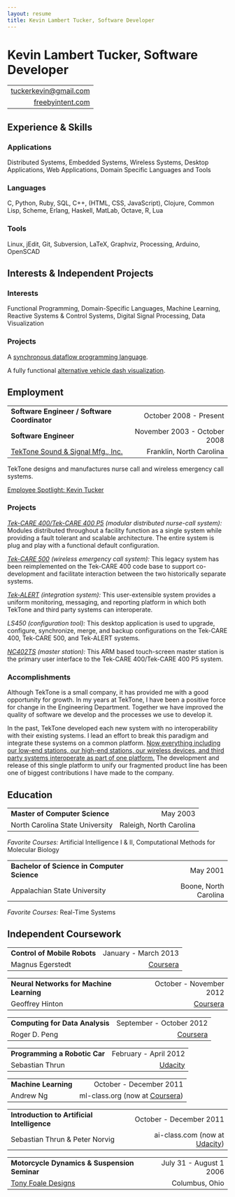 ```yaml
---
layout: resume
title: Kevin Lambert Tucker, Software Developer
---
```


# Kevin Lambert Tucker, Software Developer

|                                                                 |
|----------------------------------------------------------------:|
| [tuckerkevin@gmail.com <i class="fa fa-envelope-o"></i>][gmail] |
| [freebyintent.com <i class="fa fa-globe"></i>][freebyintent]    |

## <i class="fa fa-check-square-o"></i> Experience & Skills

### Applications
Distributed Systems, Embedded Systems, Wireless Systems, Desktop Applications, Web Applications, Domain Specific Languages and Tools

### Languages
C, Python, Ruby, SQL, C++, (HTML, CSS, JavaScript), Clojure, Common Lisp, Scheme, Erlang, Haskell, MatLab, Octave, R, Lua

### Tools
Linux, jEdit, Git, Subversion, LaTeX, Graphviz, Processing, Arduino, OpenSCAD

## <i class="fa fa-heart"></i> Interests & Independent Projects

### Interests
Functional Programming, Domain-Specific Languages, Machine Learning, Reactive Systems & Control Systems, Digital Signal Processing, Data Visualization

### Projects

A [synchronous dataflow programming language][dataflow].

A fully functional [alternative vehicle dash visualization][dash].

## <i class="fa fa-briefcase"></i> Employment

|                                              |                              |
|----------------------------------------------|-----------------------------:|
| **Software Engineer / Software Coordinator** | October 2008 - Present       |
| **Software Engineer**                        | November 2003 - October 2008 |
| [TekTone Sound & Signal Mfg., Inc.][tektone] | Franklin, North Carolina     |

TekTone designs and manufactures nurse call and wireless emergency call systems.

[Employee Spotlight: Kevin Tucker][spotlight]

### Projects
[*Tek-CARE 400/Tek-CARE 400 P5*][tekcare400] *(modular distributed nurse-call system):* Modules distributed throughout a facility function as a single system while providing a fault tolerant and scalable architecture. The entire system is plug and play with a functional default configuration.

[*Tek-CARE 500*][tekcare500] *(wireless emergency call system):* This legacy system has been reimplemented on the Tek-CARE 400 code base to support co-development and facilitate interaction between the two historically separate systems.

[*Tek-ALERT*][tekalert] *(integration system):* This user-extensible system provides a uniform monitoring, messaging, and reporting platform in which both TekTone and third party systems can interoperate.

*LS450* *(configuration tool):* This desktop application is used to upgrade, configure, synchronize, merge, and backup configurations on the Tek-CARE 400, Tek-CARE 500, and Tek-ALERT systems.

[*NC402TS*][nc402ts] *(master station):* This ARM based touch-screen master station is the primary user interface to the Tek-CARE 400/Tek-CARE 400 P5 system.

### Accomplishments

Although TekTone is a small company, it has provided me with a good opportunity for growth. In my years at TekTone, I have been a positive force for change in the Engineering Department. Together we have improved the quality of software we develop and the processes we use to develop it.

In the past, TekTone developed each new system with no interoperability with their existing systems. I lead an effort to break this paradigm and integrate these systems on a common platform. [Now everything including our low-end stations, our high-end stations, our wireless devices, and third party systems interoperate as part of one platform.][tekcare] The development and release of this single platform to unify our fragmented product line has been one of biggest contributions I have made to the company.

## <i class="fa fa-certificate"></i> Education

|                                             |                         |
|---------------------------------------------|------------------------:|
| **Master of Computer Science**              | May 2003                |
| North Carolina State University             | Raleigh, North Carolina |

*Favorite Courses:* Artificial Intelligence I & II, Computational Methods for Molecular Biology

|                                             |                         |
|---------------------------------------------|------------------------:|
| **Bachelor of Science in Computer Science** | May 2001                |
| Appalachian State University                | Boone, North Carolina   |

*Favorite Courses:* Real-Time Systems

## <i class="fa fa-book"></i> Independent Coursework

|                                              |                                            |
|----------------------------------------------|-------------------------------------------:|
| **Control of Mobile Robots**                 | January - March 2013                       |
| Magnus Egerstedt                             | [Coursera][coursera]                       |

|                                              |                                            |
|----------------------------------------------|-------------------------------------------:|
| **Neural Networks for Machine Learning**     | October - November 2012                    |
| Geoffrey Hinton                              | [Coursera][coursera]                       |

|                                              |                                            |
|----------------------------------------------|-------------------------------------------:|
| **Computing for Data Analysis**              | September - October 2012                   |
| Roger D. Peng                                | [Coursera][coursera]                       |

|                                              |                                            |
|----------------------------------------------|-------------------------------------------:|
| **Programming a Robotic Car**                | February - April 2012                      |
| Sebastian Thrun                              | [Udacity][udacity]                         |

|                                              |                                            |
|----------------------------------------------|-------------------------------------------:|
| **Machine Learning**                         | October - December 2011                    |
| Andrew Ng                                    | ml-class.org (now at [Coursera][coursera]) |

|                                              |                                            |
|----------------------------------------------|-------------------------------------------:|
| **Introduction to Artificial Intelligence**  | October - December 2011                    |
| Sebastian Thrun & Peter Norvig               | ai-class.com (now at [Udacity][udacity])   |

|                                              |                                            |
|----------------------------------------------|-------------------------------------------:|
| **Motorcycle Dynamics & Suspension Seminar** | July 31 - August 1 2006                    |
| [Tony Foale Designs][tonyfoale]              | Columbus, Ohio                             |


[gmail]:        mailto://tuckerkevin@gmail.com

[freebyintent]: http://freebyintent.com
[dataflow]:     /posts/dataflow
[dash]:         /posts/dash

[tektone]:      http://www.tektone.com
[spotlight]:    http://tektone.com/tektalk102.htm#article2
[tekcare400]:   http://tektone.com/tekcare400.htm
[tekcare500]:   http://tektone.com/tekcare500.htm
[tekalert]:     http://tektone.com/blog/archives/1392
[nc402ts]:      http://tektone.com/blog/archives/1380
[tekcare]:      http://tektone.com/blog/archives/660

[coursera]:     http://coursera.org
[udacity]:      http://udacity.com
[tonyfoale]:    http://www.tonyfoale.com

